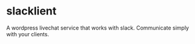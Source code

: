 # slacklient
A wordpress livechat service that works with slack. Communicate simply with your clients.
